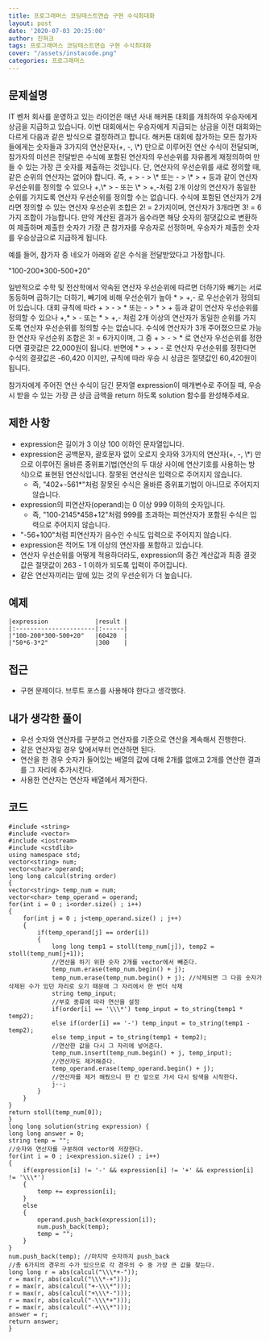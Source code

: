 ```yaml
---
title: 프로그래머스 코딩테스트연습 구현 수식최대화
layout: post
date: '2020-07-03 20:25:00'
author: 진혀크
tags: 프로그래머스 코딩테스트연습 구현 수식최대화
cover: "/assets/instacode.png"
categories: 프로그래머스
---
```


## 문제설명
IT 벤처 회사를 운영하고 있는 라이언은 매년 사내 해커톤 대회를 개최하여 우승자에게 상금을 지급하고 있습니다.
이번 대회에서는 우승자에게 지급되는 상금을 이전 대회와는 다르게 다음과 같은 방식으로 결정하려고 합니다.
해커톤 대회에 참가하는 모든 참가자들에게는 숫자들과 3가지의 연산문자(+, -, \\\*) 만으로 이루어진 연산 수식이 전달되며, 참가자의 미션은 전달받은 수식에 포함된 연산자의 우선순위를 자유롭게 재정의하여 만들 수 있는 가장 큰 숫자를 제출하는 것입니다.
단, 연산자의 우선순위를 새로 정의할 때, 같은 순위의 연산자는 없어야 합니다. 즉, + > - > \\\* 또는 - > \\\* > + 등과 같이 연산자 우선순위를 정의할 수 있으나 +,\\\* > - 또는 \\\* > +,-처럼 2개 이상의 연산자가 동일한 순위를 가지도록 연산자 우선순위를 정의할 수는 없습니다. 수식에 포함된 연산자가 2개라면 정의할 수 있는 연산자 우선순위 조합은 2! = 2가지이며, 연산자가 3개라면 3! = 6가지 조합이 가능합니다.
만약 계산된 결과가 음수라면 해당 숫자의 절댓값으로 변환하여 제출하며 제출한 숫자가 가장 큰 참가자를 우승자로 선정하며, 우승자가 제출한 숫자를 우승상금으로 지급하게 됩니다.

예를 들어, 참가자 중 네오가 아래와 같은 수식을 전달받았다고 가정합니다.

"100-200*300-500+20"

일반적으로 수학 및 전산학에서 약속된 연산자 우선순위에 따르면 더하기와 빼기는 서로 동등하며 곱하기는 더하기, 빼기에 비해 우선순위가 높아 * > +,- 로 우선순위가 정의되어 있습니다.
대회 규칙에 따라 + > - > * 또는 - > * > + 등과 같이 연산자 우선순위를 정의할 수 있으나 +,* > - 또는 * > +,- 처럼 2개 이상의 연산자가 동일한 순위를 가지도록 연산자 우선순위를 정의할 수는 없습니다.
수식에 연산자가 3개 주어졌으므로 가능한 연산자 우선순위 조합은 3! = 6가지이며, 그 중 + > - > * 로 연산자 우선순위를 정한다면 결괏값은 22,000원이 됩니다.
반면에 * > + > - 로 연산자 우선순위를 정한다면 수식의 결괏값은 -60,420 이지만, 규칙에 따라 우승 시 상금은 절댓값인 60,420원이 됩니다.

참가자에게 주어진 연산 수식이 담긴 문자열 expression이 매개변수로 주어질 때, 우승 시 받을 수 있는 가장 큰 상금 금액을 return 하도록 solution 함수를 완성해주세요.

## 제한 사항
* expression은 길이가 3 이상 100 이하인 문자열입니다.
* expression은 공백문자, 괄호문자 없이 오로지 숫자와 3가지의 연산자(+, -, \\\*) 만으로 이루어진 올바른 중위표기법(연산의 두 대상 사이에 연산기호를 사용하는 방식)으로 표현된 연산식입니다. 잘못된 연산식은 입력으로 주어지지 않습니다.
  * 즉, "402+-561*"처럼 잘못된 수식은 올바른 중위표기법이 아니므로 주어지지 않습니다.
* expression의 피연산자(operand)는 0 이상 999 이하의 숫자입니다.
  * 즉, "100-2145*458+12"처럼 999를 초과하는 피연산자가 포함된 수식은 입력으로 주어지지 않습니다.
* "-56+100"처럼 피연산자가 음수인 수식도 입력으로 주어지지 않습니다.
* expression은 적어도 1개 이상의 연산자를 포함하고 있습니다.
* 연산자 우선순위를 어떻게 적용하더라도, expression의 중간 계산값과 최종 결괏값은 절댓값이 263 - 1 이하가 되도록 입력이 주어집니다.
* 같은 연산자끼리는 앞에 있는 것의 우선순위가 더 높습니다.

## 예제

    |expression             |result |
    |:----------------------|:------|
    |"100-200*300-500+20"   |60420  |
    |"50*6-3*2"             |300    |

## 접근

* 구현 문제이다. 브루트 포스를 사용해야 한다고 생각했다.

## 내가 생각한 풀이

* 우선 숫자와 연산자를 구분하고 연산자를 기준으로 연산을 계속해서 진행한다.
* 같은 연산자일 경우 앞에서부터 연산하면 된다.
* 연산을 한 경우 숫자가 들어있는 배열의 값에 대해 2개를 없애고 2개를 연산한 결과를 그 자리에 추가시킨다.
* 사용한 연산자는 연산자 배열에서 제거한다.

## 코드

    #include <string>
    #include <vector>
    #include <iostream>
    #include <cstdlib>
    using namespace std;
    vector<string> num;
    vector<char> operand;
    long long calcul(string order)
    {
    vector<string> temp_num = num;
    vector<char> temp_operand = operand;
    for(int i = 0 ; i<order.size() ; i++)
    {
        for(int j = 0 ; j<temp_operand.size() ; j++)
        {
            if(temp_operand[j] == order[i])
            {
                long long temp1 = stoll(temp_num[j]), temp2 = stoll(temp_num[j+1]);
                //연산을 하기 위한 숫자 2개를 vector에서 빼준다.
                temp_num.erase(temp_num.begin() + j);
                temp_num.erase(temp_num.begin() + j); //삭제되면 그 다음 숫자가 삭제된 수가 있던 자리로 오기 때문에 그 자리에서 한 번더 삭제
                string temp_input;
                //부호 종류에 따라 연산을 설정
                if(order[i] == '\\\*') temp_input = to_string(temp1 * temp2);
                else if(order[i] == '-') temp_input = to_string(temp1 - temp2);
                else temp_input = to_string(temp1 + temp2);
                //연산한 값을 다시 그 자리에 넣어준다.
                temp_num.insert(temp_num.begin() + j, temp_input);
                //연산자도 제거해준다.
                temp_operand.erase(temp_operand.begin() + j);
                //연산자를 제거 해줬으니 한 칸 앞으로 가서 다시 탐색을 시작한다.
                j--;
            }
        }
    }
    return stoll(temp_num[0]);
    }
    long long solution(string expression) {
    long long answer = 0;
    string temp = "";
    //숫자와 연산자를 구분하여 vector에 저장한다.
    for(int i = 0 ; i<expression.size() ; i++)
    {
        if(expression[i] != '-' && expression[i] != '+' && expression[i] != '\\\*')
        {
            temp += expression[i];
        }
        else
        {
            operand.push_back(expression[i]);
            num.push_back(temp);
            temp = "";
        }
    }
    num.push_back(temp); //마지막 숫자까지 push_back
    //총 6가지의 경우의 수가 있으므로 각 경우의 수 중 가장 큰 값을 찾는다.
    long long r = abs(calcul("\\\*+-"));
    r = max(r, abs(calcul("\\\*-+")));
    r = max(r, abs(calcul("+-\\\*")));
    r = max(r, abs(calcul("+\\\*-")));
    r = max(r, abs(calcul("-\\\*+")));
    r = max(r, abs(calcul("-+\\\*")));
    answer = r;
    return answer;
    }
